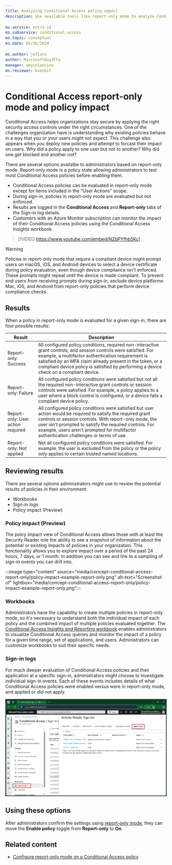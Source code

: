 ```yaml
---
title: Analyzing Conditional Access policy impact
description: Use available tools like report-only mode to analyze Conditional Access policy.

ms.service: entra-id
ms.subservice: conditional-access
ms.topic: conceptual
ms.date: 02/26/2024

ms.author: joflore
author: MicrosoftGuyJFlo
manager: amycolannino
ms.reviewer: kvenkit
---
```

# Conditional Access report-only mode and policy impact

Conditional Access helps organizations stay secure by applying the right security access controls under the right circumstances. One of the challenges organization have is understanding why existing policies behave in a way that you or your users might not expect. This challenge also appears when you deploy new policies and attempt to forcast their impact on users. Why did a policy apply to one user but not to another? Why did one get blocked and another not? 

There are several options availalbe to administrators based on report-only mode. Report-only mode is a policy state allowing administrators to test most Conditional Access policies before enabling them.

- Conditional Access policies can be evaluated in report-only mode except for items included in the "User Actions" scope.
- During sign-in, policies in report-only mode are evaluated but not enforced.
- Results are logged in the **Conditional Access** and **Report-only** tabs of the Sign-in log details.
- Customers with an Azure Monitor subscription can monitor the impact of their Conditional Access policies using the Conditional Access insights workbook.

> [!VIDEO https://www.youtube.com/embed/NZbPYfhb5Kc]

> [!WARNING]
> Policies in report-only mode that require a compliant device might prompt users on macOS, iOS, and Android devices to select a device certificate during policy evaluation, even though device compliance isn't enforced. These prompts might repeat until the device is made compliant. To prevent end users from receiving prompts during sign-in, exclude device platforms Mac, iOS, and Android from report-only policies that perform device compliance checks.

<a name='policy-results'></a>

## Results

When a policy in report-only mode is evaluated for a given sign-in, there are four possible results:

| Result | Description |
| --- | --- |
| Report-only: Success | All configured policy conditions, required non-interactive grant controls, and session controls were satisfied. For example, a multifactor authentication requirement is satisfied by an MFA claim already present in the token, or a compliant device policy is satisfied by performing a device check on a compliant device. |
| Report-only: Failure | All configured policy conditions were satisfied but not all the required non-interactive grant controls or session controls were satisfied. For example, a policy applies to a user where a block control is configured, or a device fails a compliant device policy. |
| Report-only: User action required | All configured policy conditions were satisfied but user action would be required to satisfy the required grant controls or session controls. With report-only mode, the user isn't prompted to satisfy the required controls. For example, users aren't prompted for multifactor authentication challenges or terms of use.   |
| Report-only: Not applied | Not all configured policy conditions were satisfied. For example, the user is excluded from the policy or the policy only applies to certain trusted named locations. |

## Reviewing results

There are several options administrators might use to review the potential results of policies in their environment:

- Workbooks
- Sign-in logs
- Policy impact (Preview)

### Policy impact (Preview)

The polcy impact view of Conditional Access allows those with at least the Security Reader role the ability to see a snapshot of information about the potential or existing impacts of policies in your organization. This functionality allows you to explore impact over a period of the past 24 hours, 7 days, or 1 month. In addition you can see and link to a sampling of sign-in events you can drill into.

:::image type="content" source="media/concept-conditional-access-report-only/policy-impact-example-report-only.png" alt-text="Screenshot of" lightbox="media/concept-conditional-access-report-only/policy-impact-example-report-only.png":::

<a name='conditional-access-insights-workbook'></a>

### Workbooks

Administrators have the capability to create multiple policies in report-only mode, so it's necessary to understand both the individual impact of each policy and the combined impact of multiple policies evaluated together. The [Conditional Access Insights and Reporting workbook](howto-conditional-access-insights-reporting) enables administrators to visualize Conditional Access queries and monitor the impact of a policy for a given time range, set of applications, and users. Administrators can customize workbooks to suit their speicfic needs.

### Sign-in logs

For much deeper evaluation of Conditional Access policies and their application at a specific sign-in, administrators might choose to investigate individual sign-in events. Each of these events includes details of what Conditional Access policies were enabled versus were in report-only mode, and applied or did not apply. 

![Screenshot showing the report-only tab in a sign-in log.](./media/concept-conditional-access-report-only/report-only-detail-in-sign-in-log.png)

## Using these options


After administrators confirm the settings using [report-only mode](howto-conditional-access-insights-reporting.md), they can move the **Enable policy** toggle from **Report-only** to **On**.

## Related content

- [Configure report-only mode on a Conditional Access policy](howto-conditional-access-insights-reporting.md)
